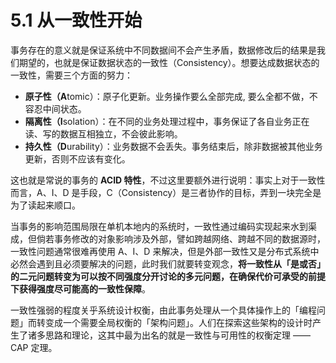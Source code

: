 # 5.1 从一致性开始

事务存在的意义就是保证系统中不同数据间不会产生矛盾，数据修改后的结果是我们期望的，也就是保证数据状态的一致性（Consistency）。想要达成数据状态的一致性，需要三个方面的努力：

- **原子性（A**tomic）：原子化更新。业务操作要么全部完成, 要么全都不做，不容忍中间状态。
- **隔离性（I**solation）：在不同的业务处理过程中，事务保证了各自业务正在读、写的数据互相独立，不会彼此影响。
- **持久性（D**urability）：业务数据不会丢失。事务结束后，除非数据被其他业务更新，否则不应该有变化。

这也就是常说的事务的 **ACID 特性**，不过这里要额外进行说明：事实上对于一致性而言，A、I、D 是手段，C（Consistency）是三者协作的目标，弄到一块完全是为了读起来顺口。

当事务的影响范围局限在单机本地内的系统时，一致性通过编码实现起来水到渠成，但倘若事务修改的对象影响涉及外部，譬如跨越网络、跨越不同的数据源时，一致性问题通常很难再使用 A、I、D 来解决，但是外部一致性又是分布式系统中必然会遇到且必须要解决的问题，此时我们就要转变观念，**将一致性从「是或否」的二元问题转变为可以按不同强度分开讨论的多元问题，在确保代价可承受的前提下获得强度尽可能高的一致性保障**。

一致性强弱的程度关乎系统设计权衡，由此事务处理从一个具体操作上的「编程问题」而转变成一个需要全局权衡的「架构问题」。人们在探索这些架构的设计时产生了诸多思路和理论，这其中最为出名的就是一致性与可用性的权衡定理 —— CAP 定理。